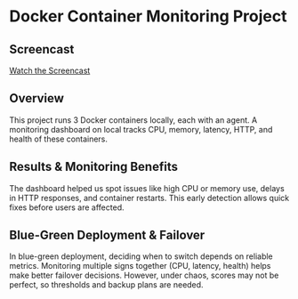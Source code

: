 # Docker Container Monitoring Project

## Screencast
[Watch the Screencast](https://drive.google.com/file/d/10URYpAy6jGhw_yOxfzPatgwFsrsOsL4p/view?usp=sharing)

## Overview

This project runs 3 Docker containers locally, each with an agent. A monitoring dashboard on local tracks CPU, memory, latency, HTTP, and health of these containers.

## Results & Monitoring Benefits

The dashboard helped us spot issues like high CPU or memory use, delays in HTTP responses, and container restarts. This early detection allows quick fixes before users are affected.

## Blue-Green Deployment & Failover

In blue-green deployment, deciding when to switch depends on reliable metrics. Monitoring multiple signs together (CPU, latency, health) helps make better failover decisions. However, under chaos, scores may not be perfect, so thresholds and backup plans are needed.

